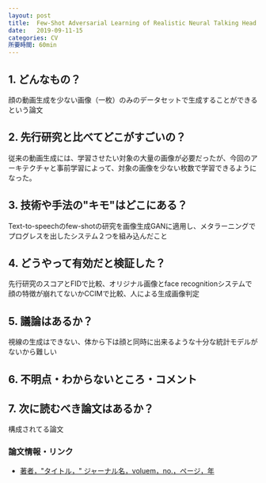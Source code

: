 ```yaml
---
layout: post
title:  Few-Shot Adversarial Learning of Realistic Neural Talking Head Models
date:   2019-09-11-15
categories: CV
所要時間: 60min
---
```


## 1. どんなもの？

顔の動画生成を少ない画像（一枚）のみのデータセットで生成することができるという論文

## 2. 先行研究と比べてどこがすごいの？

従来の動画生成には、学習させたい対象の大量の画像が必要だったが、今回のアーキテクチャと事前学習によって、対象の画像を少ない枚数で学習できるようになった。

## 3. 技術や手法の"キモ"はどこにある？

Text-to-speechのfew-shotの研究を画像生成GANに適用し、メタラーニングでプログレスを出したシステム２つを組み込んだこと

## 4. どうやって有効だと検証した？

先行研究のスコアとFIDで比較、オリジナル画像とface recognitionシステムで顔の特徴が崩れてないかCCIMで比較、人による生成画像判定

## 5. 議論はあるか？

視線の生成はできない、体から下は顔と同時に出来るような十分な統計モデルがないから難しい

## 6. 不明点・わからないところ・コメント

## 7. 次に読むべき論文はあるか？

構成されてる論文

### 論文情報・リンク

- [著者，"タイトル，" ジャーナル名，voluem，no.，ページ，年](論文リンク)
